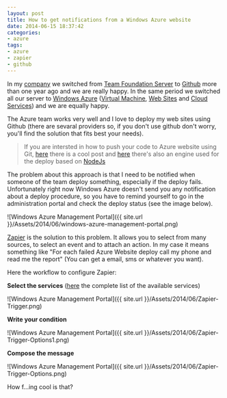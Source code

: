 ```yaml
---
layout: post
title: How to get notifications from a Windows Azure website
date: 2014-06-15 18:37:42
categories:
- azure
tags:
- azure
- zapier
- github
---
```


In my [company](http://gaia.is.it/) we switched from [Team Foundation Server](http://www.visualstudio.com/en-us/products/tfs-overview-vs.aspx) to [Github](http://www.github.com) more than one year ago and we are really happy. In the same period we switched all our server to [Windows Azure](http://azure.microsoft.com/en-us/) ([Virtual Machine](http://azure.microsoft.com/en-us/services/virtual-machines/), [Web Sites](http://azure.microsoft.com/en-us/services/web-sites/) and [Cloud Services](http://azure.microsoft.com/en-us/services/cloud-services/)) and we are equally happy.

The Azure team works very well and I love to deploy my web sites using Github (there are sevaral providers so, if you don't use github don't worry, you'll find the solution that fits best your needs).

>If you are intersted in how to push your code to Azure website using Git, [here](http://azure.microsoft.com/en-us/documentation/articles/web-sites-publish-source-control/) there is a cool post and [here](https://github.com/projectkudu/kudu) there's also an engine used for the deploy based on [NodeJs](http://tostring.it/tag/#nodejs)

The problem about this approach is that I need to be notified when someone of the team deploy something, especially if the deploy fails.
Unfortunately right now Windows Azure doesn't send you any notification about a deploy procedure, so you have to remind yourself to go in the administration portal and check the deploy status (see the image below).

![Windows Azure Management Portal]({{ site.url }}/Assets/2014/06/windows-azure-management-portal.png)

[Zapier](https://zapier.com) is the solution to this problem. It allows you to select from many sources, to select an event and to attach an action. 
In my case it means something like "For each failed Azure Website deploy call my phone and read me the report" (You can get a email, sms or whatever you want).

Here the workflow to configure Zapier:

**Select the services** ([here](https://zapier.com/zapbook/) the complete list of the available services)

![Windows Azure Management Portal]({{ site.url }}/Assets/2014/06/Zapier-Trigger.png)

**Write your condition**

![Windows Azure Management Portal]({{ site.url }}/Assets/2014/06/Zapier-Trigger-Options1.png)

**Compose the message**

![Windows Azure Management Portal]({{ site.url }}/Assets/2014/06/Zapier-Trigger-Options.png)

How f...ing cool is that?
